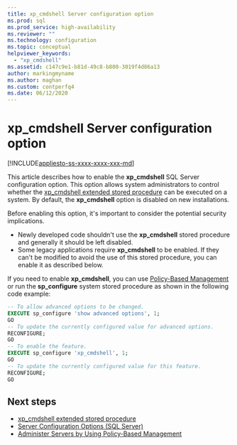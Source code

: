 ```yaml
---
title: xp_cmdshell Server configuration option
ms.prod: sql
ms.prod_service: high-availability
ms.reviewer: ""
ms.technology: configuration
ms.topic: conceptual
helpviewer_keywords: 
  - "xp_cmdshell"
ms.assetid: c147c9e1-b81d-49c8-b800-3019f4d86a13
author: markingmyname
ms.author: maghan
ms.custom: contperfq4
ms.date: 06/12/2020
---
```


# xp_cmdshell Server configuration option

[!INCLUDE[appliesto-ss-xxxx-xxxx-xxx-md](../../includes/appliesto-ss-xxxx-xxxx-xxx-md.md)]

This article describes how to enable the **xp_cmdshell** SQL Server configuration option. This option allows system administrators to control whether the [xp_cmdshell extended stored procedure](../../relational-databases/system-stored-procedures/xp-cmdshell-transact-sql.md) can be executed on a system. By default, the **xp_cmdshell** option is disabled on new installations.

Before enabling this option, it's important to consider the potential security implications.

- Newly developed code shouldn't use the **xp_cmdshell** stored procedure and generally it should be left disabled.
- Some legacy applications require **xp_cmdshell** to be enabled. If they can't be modified to avoid the use of this stored procedure, you can enable it as described below.

If you need to enable **xp_cmdshell**, you can use [Policy-Based Management](../../relational-databases/policy-based-management/administer-servers-by-using-policy-based-management.md) or run the **sp_configure** system stored procedure as shown in the following code example:  
  
``` sql
-- To allow advanced options to be changed.  
EXECUTE sp_configure 'show advanced options', 1;  
GO  
-- To update the currently configured value for advanced options.  
RECONFIGURE;  
GO  
-- To enable the feature.  
EXECUTE sp_configure 'xp_cmdshell', 1;  
GO  
-- To update the currently configured value for this feature.  
RECONFIGURE;  
GO  
```  
  
## Next steps

- [xp_cmdshell extended stored procedure](../../relational-databases/system-stored-procedures/xp-cmdshell-transact-sql.md)
- [Server Configuration Options (SQL Server)](server-configuration-options-sql-server.md)
- [Administer Servers by Using Policy-Based Management](../../relational-databases/policy-based-management/administer-servers-by-using-policy-based-management.md)  

